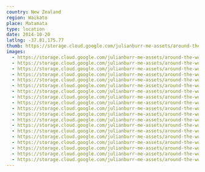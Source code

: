 ```yaml
---
country: New Zealand
region: Waikato
place: Matamata
type: location
date: 2014-10-20
latlng: -37.81,175.77
thumb: https://storage.cloud.google.com/julianburr-me-assets/around-the-world/new-zealand/matamata/IMG_6970--thumb.JPG
images:
  - https://storage.cloud.google.com/julianburr-me-assets/around-the-world/new-zealand/matamata/IMG_6996.JPG
  - https://storage.cloud.google.com/julianburr-me-assets/around-the-world/new-zealand/matamata/IMG_6994.JPG
  - https://storage.cloud.google.com/julianburr-me-assets/around-the-world/new-zealand/matamata/IMG_6981.JPG
  - https://storage.cloud.google.com/julianburr-me-assets/around-the-world/new-zealand/matamata/IMG_6976.JPG
  - https://storage.cloud.google.com/julianburr-me-assets/around-the-world/new-zealand/matamata/IMG_6973.JPG
  - https://storage.cloud.google.com/julianburr-me-assets/around-the-world/new-zealand/matamata/IMG_7030.JPG
  - https://storage.cloud.google.com/julianburr-me-assets/around-the-world/new-zealand/matamata/IMG_7077.JPG
  - https://storage.cloud.google.com/julianburr-me-assets/around-the-world/new-zealand/matamata/IMG_7007.JPG
  - https://storage.cloud.google.com/julianburr-me-assets/around-the-world/new-zealand/matamata/IMG_7029.JPG
  - https://storage.cloud.google.com/julianburr-me-assets/around-the-world/new-zealand/matamata/IMG_6970.JPG
  - https://storage.cloud.google.com/julianburr-me-assets/around-the-world/new-zealand/matamata/IMG_7047.JPG
  - https://storage.cloud.google.com/julianburr-me-assets/around-the-world/new-zealand/matamata/IMG_7086.JPG
  - https://storage.cloud.google.com/julianburr-me-assets/around-the-world/new-zealand/matamata/IMG_6998.JPG
  - https://storage.cloud.google.com/julianburr-me-assets/around-the-world/new-zealand/matamata/IMG_7035.JPG
  - https://storage.cloud.google.com/julianburr-me-assets/around-the-world/new-zealand/matamata/IMG_7098.JPG
  - https://storage.cloud.google.com/julianburr-me-assets/around-the-world/new-zealand/matamata/IMG_7074.JPG
  - https://storage.cloud.google.com/julianburr-me-assets/around-the-world/new-zealand/matamata/IMG_7141.JPG
  - https://storage.cloud.google.com/julianburr-me-assets/around-the-world/new-zealand/matamata/IMG_6965.JPG
  - https://storage.cloud.google.com/julianburr-me-assets/around-the-world/new-zealand/matamata/IMG_7099.JPG
---
```


